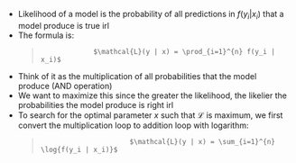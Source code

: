 - Likelihood of a model is the probability of all predictions in $f(y_i | x_i)$ that a model produce is true irl
- The formula is:
  > 				 $\mathcal{L}(y | x) = \prod_{i=1}^{n} f(y_i | x_i)$
- Think of it as the multiplication of all probabilities that the model produce (AND operation)
- We want to maximize this since the greater the likelihood, the likelier the probabilities the model produce is right irl
- To search for the optimal parameter $x$ such that $\mathcal{L}$ is maximum, we first convert the multiplication loop to addition loop with logarithm:
	> 							$\mathcal{L}(y | x) = \sum_{i=1}^{n} \log{f(y_i | x_i)}$